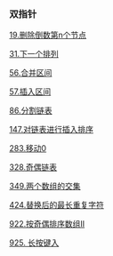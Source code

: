 ### 双指针

<a href="all_note/19. 删除倒数第n个节点.md">19.删除倒数第n个节点</a> 

<a href="all_note/31.下一个排列">31.下一个排列</a> 

<a href="all_note/56.合并区间.md">56.合并区间</a> 

<a href="all_note/57.插入区间.md">57.插入区间</a>

<a href="all_note/86.分割链表.md">86.分割链表</a> 

<a href="all_note/147.对链表进行插入排序.md">147.对链表进行插入排序</a> 

<a href="all_note/283.移动0.md">283.移动0</a>

<a href="all_note/328. 奇偶链表.md">328.奇偶链表</a>

<a href="all_note/349.两个数组的交集.md">349.两个数组的交集</a>

<a href="all_note/424.替换后的最长重复字符.md">424.替换后的最长重复字符</a>

<a href="all_note/922.按奇偶排序数组II.md">922.按奇偶排序数组II</a>

<a href="all_note/925. 长按键入.md">925. 长按键入</a>


